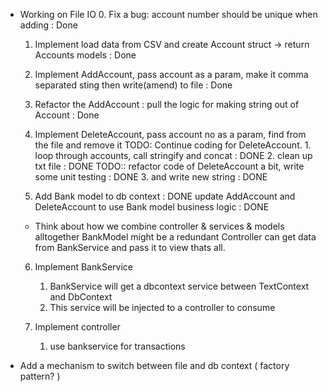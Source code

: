 * Working on File IO
    0. Fix a bug: account number should be unique when adding : Done
    1. Implement load data from CSV and create Account struct -> return Accounts models : Done
    2. Implement AddAccount, pass account as a param, make it comma separated sting then write(amend) to file : Done
    3. Refactor the AddAccount : pull the logic for making string out of Account : Done
    4. Implement DeleteAccount, pass account no as a param, find from the file and remove it
       TODO: Continue coding for DeleteAccount.
             1. loop through accounts, call stringify and concat : DONE
             2. clean up txt file : DONE
                TODO:: refactor code of DeleteAccount a bit, write some unit testing : DONE
             3. and write new string : DONE

    5. Add Bank model to db context : DONE
       update AddAccount and DeleteAccount to use Bank model business logic : DONE
      
   * Think about how we combine controller & services & models alltogether
     BankModel might be a redundant
     Controller can get data from BankService and pass it to view thats all.

    6. Implement BankService
       1. BankService will get a dbcontext service between TextContext and DbContext
       2. This service will be injected to a controller to consume

    7. Implement controller 
       1. use bankservice for transactions
             
* Add a mechanism to switch between file and db context ( factory pattern? )
 